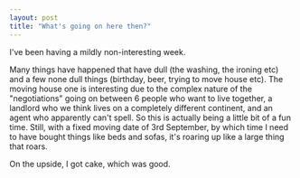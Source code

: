 ```yaml
---
layout: post
title: "What's going on here then?"
---
```

I've been having a mildly non-interesting week.

Many things have happened that have dull (the washing, the ironing etc) and a
few none dull things (birthday, beer, trying to move house etc). The moving
house one is interesting due to the complex nature of the "negotiations" going
on between 6 people who want to live together, a landlord who we think lives
on a completely different continent, and an agent who apparently can't spell.
So this is actually being a little bit of a fun time. Still, with a fixed
moving date of 3rd September, by which time I need to have bought things like
beds and sofas, it's roaring up like a large thing that roars.

On the upside, I got cake, which was good.

